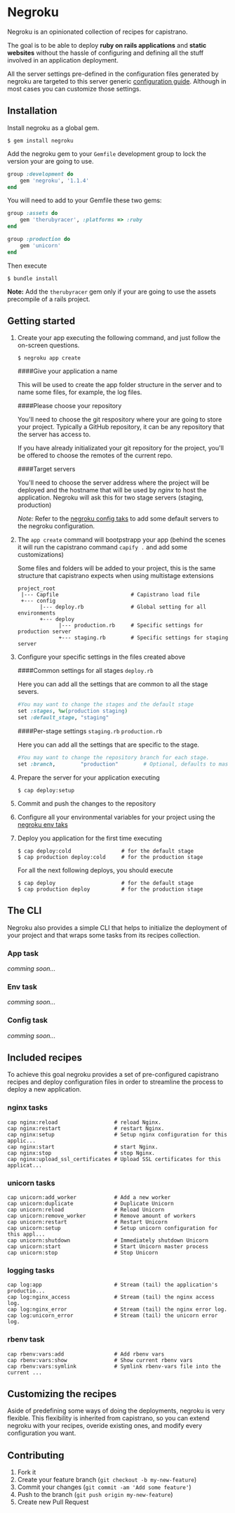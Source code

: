 Negroku
=======

Negroku is an opinionated collection of recipes for capistrano.

The goal is to be able to deploy **ruby on rails applications** and **static websites** without the hassle of configuring and defining all the stuff involved in an application deployment.

All the server settings pre-defined in the configuration files generated by negroku are targeted to this server generic [configuration guide](https://github.com/platanus/guides/tree/master/deployment). Although in most cases you can customize those settings.

Installation
------------

Install negroku as a global gem.

```shell
$ gem install negroku
```

Add the negroku gem to your `Gemfile` development group to lock the version your are going to use.

```ruby
group :development do
    gem 'negroku', '1.1.4'
end
```

You will need to add to your Gemfile these two gems:

```ruby
group :assets do
    gem 'therubyracer', :platforms => :ruby
end

group :production do
    gem 'unicorn'
end
```

Then execute

```shell
$ bundle install
```

**Note:** Add the `therubyracer` gem only if your are going to use the assets precompile of a rails project.

## Getting started

1. Create your app executing the following command, and just follow the on-screen questions.

    ```
    $ negroku app create
    ```

    ####Give your application a name

    This will be used to create the app folder structure in the server and to name some files, for example, the log files.


    ####Please choose your repository

    You'll need to choose the git respository where your are going to store your project. Typically a GitHub repository, it can be any repository that the server has access to.

    If you have already initializated your git repository for the project, you'll be offered to choose the remotes of the current repo.

    ####Target servers

    You'll need to choose the server address where the project will be deployed and the hostname that will be used by *nginx* to host the application. Negroku will ask this for two stage servers (staging, production)

    *Note:* Refer to the [negroku config taks](#config-task) to add some default servers to the negroku configuration.


1. The `app create` command will bootpstrapp your app (behind the scenes it will run the capistrano command `capify .` and add some customizations)

    Some files and folders will be added to your project, this is the same structure that capistrano expects when using multistage extensions

    ```
    project_root
     |--- Capfile                       # Capistrano load file
     +--- config
           |--- deploy.rb               # Global setting for all environments
           +--- deploy
                 |--- production.rb     # Specific settings for production server
                 +--- staging.rb        # Specific settings for staging server
    ```

1. Configure your specific settings in the files created above

    ####Common settings for all stages `deploy.rb`

    Here you can add all the settings that are common to all the stage severs.

    ```ruby
    #You may want to change the stages and the default stage
    set :stages, %w(production staging)
    set :default_stage, "staging"
    ```


    ####Per-stage settings `staging.rb` `production.rb`

    Here you can add all the settings that are specific to the stage.

    ```ruby
    #You may want to change the repository branch for each stage.
    set :branch,        "production"        # Optional, defaults to master
    ```


1. Prepare the server for your application executing

    ```shell
    $ cap deploy:setup
    ```

1. Commit and push the changes to the repository

1. Configure all your environmental variables for your project using the [negroku env taks](#env-task)

1. Deploy you application for the first time executing

    ```shell
    $ cap deploy:cold                # for the default stage
    $ cap production deploy:cold     # for the production stage
    ```

    For all the next following deploys, you should execute

    ```shell
    $ cap deploy                     # for the default stage
    $ cap production deploy          # for the production stage
    ```

The CLI
-------

Negroku also provides a simple CLI that helps to initialize the deployment of your project and that wraps some tasks from its recipes collection.

### App task

*comming soon...*

### Env task

*comming soon...*

### Config task

*comming soon...*

Included recipes
----------------

To achieve this goal negroku provides a set of pre-configured capistrano recipes and deploy configuration files in order to streamline the process to deploy a new application.

### nginx tasks

```
cap nginx:reload                  # reload Nginx.
cap nginx:restart                 # restart Nginx.
cap nginx:setup                   # Setup nginx configuration for this applic...
cap nginx:start                   # start Nginx.
cap nginx:stop                    # stop Nginx.
cap nginx:upload_ssl_certificates # Upload SSL certificates for this applicat...
```

### unicorn tasks

```
cap unicorn:add_worker            # Add a new worker
cap unicorn:duplicate             # Duplicate Unicorn
cap unicorn:reload                # Reload Unicorn
cap unicorn:remove_worker         # Remove amount of workers
cap unicorn:restart               # Restart Unicorn
cap unicorn:setup                 # Setup unicorn configuration for this appl...
cap unicorn:shutdown              # Immediately shutdown Unicorn
cap unicorn:start                 # Start Unicorn master process
cap unicorn:stop                  # Stop Unicorn
```

### logging tasks

```
cap log:app                       # Stream (tail) the application's productio...
cap log:nginx_access              # Stream (tail) the nginx access log.
cap log:nginx_error               # Stream (tail) the nginx error log.
cap log:unicorn_error             # Stream (tail) the unicorn error log.
```

### rbenv task

```
cap rbenv:vars:add                # Add rbenv vars
cap rbenv:vars:show               # Show current rbenv vars
cap rbenv:vars:symlink            # Symlink rbenv-vars file into the current ...
```


Customizing the recipes
-----------------------

Aside of predefining some ways of doing the deployments, negroku is very flexible. This flexibility is inherited from capistrano, so you can extend negroku with your recipes, overide existing ones, and modify every configuration you want.

Contributing
------------

1. Fork it
2. Create your feature branch (`git checkout -b my-new-feature`)
3. Commit your changes (`git commit -am 'Add some feature'`)
4. Push to the branch (`git push origin my-new-feature`)
5. Create new Pull Request



